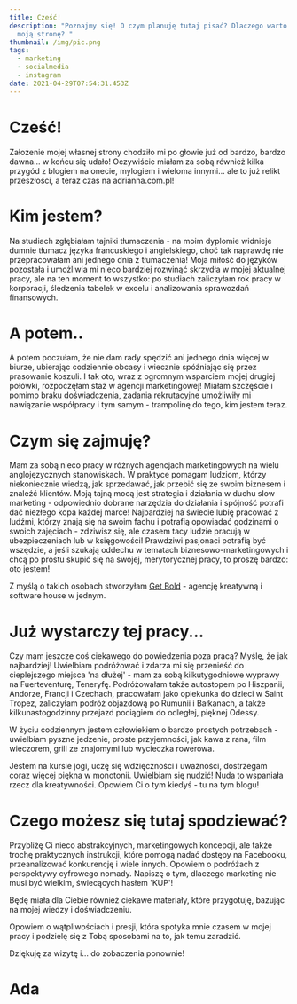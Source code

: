 ```yaml
---
title: Cześć!
description: "Poznajmy się! O czym planuję tutaj pisać? Dlaczego warto odwiedzać
  moją stronę? "
thumbnail: /img/pic.png
tags:
  - marketing
  - socialmedia
  - instagram
date: 2021-04-29T07:54:31.453Z
---
```


# Cześć!

Założenie mojej własnej strony chodziło mi po głowie już od bardzo, bardzo dawna... w końcu się udało! Oczywiście miałam za sobą również kilka przygód z blogiem na onecie, mylogiem i wieloma innymi... ale to już relikt przeszłości, a teraz czas na adrianna.com.pl!

# Kim jestem?

Na studiach zgłębiałam tajniki tłumaczenia - na moim dyplomie widnieje dumnie tłumacz języka francuskiego i angielskiego, choć tak naprawdę nie przepracowałam ani jednego dnia z tłumaczenia! Moja miłość do języków pozostała i umożliwia mi nieco bardziej rozwinąć skrzydła w mojej aktualnej pracy, ale na ten moment to wszystko: po studiach zaliczyłam rok pracy w korporacji, śledzenia tabelek w excelu i analizowania sprawozdań finansowych.

# A potem..

A potem poczułam, że nie dam rady spędzić ani jednego dnia więcej w biurze, ubierając codziennie obcasy i wiecznie spóźniając się przez prasowanie koszuli. I tak oto, wraz z ogromnym wsparciem mojej drugiej połówki, rozpoczęłam staż w agencji marketingowej! Miałam szczęście i pomimo braku doświadczenia, zadania rekrutacyjne umożliwiły mi nawiązanie współpracy i tym samym - trampolinę do tego, kim jestem teraz.

# Czym się zajmuję?

Mam za sobą nieco pracy w różnych agencjach marketingowych na wielu anglojęzycznych stanowiskach. W praktyce pomagam ludziom, którzy niekoniecznie wiedzą, jak sprzedawać, jak przebić się ze swoim biznesem i znaleźć klientów. Moją tajną mocą jest strategia i działania w duchu slow marketing - odpowiednio dobrane narzędzia do działania i spójność potrafi dać niezłego kopa każdej marce! Najbardziej na świecie lubię pracować z ludźmi, którzy znają się na swoim fachu i potrafią opowiadać godzinami o swoich zajęciach - zdziwisz się, ale czasem tacy ludzie pracują w ubezpieczeniach lub w księgowości! Prawdziwi pasjonaci potrafią być wszędzie, a jeśli szukają oddechu w tematach biznesowo-marketingowych i chcą po prostu skupić się na swojej, merytorycznej pracy, to proszę bardzo: oto jestem!

Z myślą o takich osobach stworzyłam [Get Bold](www.getbold.agency) - agencję kreatywną i software house w jednym.

# Już wystarczy tej pracy...

Czy mam jeszcze coś ciekawego do powiedzenia poza pracą? Myślę, że jak najbardziej! Uwielbiam podróżować i zdarza mi się przenieść do cieplejszego miejsca 'na dłużej' - mam za sobą kilkutygodniowe wyprawy na Fuerteventurę, Teneryfę. Podróżowałam także autostopem po Hiszpanii, Andorze, Francji i Czechach, pracowałam jako opiekunka do dzieci w Saint Tropez, zaliczyłam podróż objazdową po Rumunii i Bałkanach, a także kilkunastogodzinny przejazd pociągiem do odległej, pięknej Odessy.

W życiu codziennym jestem człowiekiem o bardzo prostych potrzebach - uwielbiam pyszne jedzenie, proste przyjemności, jak kawa z rana, film wieczorem, grill ze znajomymi lub wycieczka rowerowa.

Jestem na kursie jogi, uczę się wdzięczności i uważności, dostrzegam coraz więcej piękna w monotonii. Uwielbiam się nudzić! Nuda to wspaniała rzecz dla kreatywności. Opowiem Ci o tym kiedyś - tu na tym blogu!

# Czego możesz się tutaj spodziewać?

Przybliżę Ci nieco abstrakcyjnych, marketingowych koncepcji, ale także trochę praktycznych instrukcji, które pomogą nadać dostępy na Facebooku, przeanalizować konkurencję i wiele innych. Opowiem o podróżach z perspektywy cyfrowego nomady. Napiszę o tym, dlaczego marketing nie musi być wielkim, świecących hasłem 'KUP'!

Będę miała dla Ciebie również ciekawe materiały, które przygotuję, bazując na mojej wiedzy i doświadczeniu.

Opowiem o wątpliwościach i presji, która spotyka mnie czasem w mojej pracy i podzielę się z Tobą sposobami na to, jak temu zaradzić.

Dziękuję za wizytę i... do zobaczenia ponownie!

# Ada

